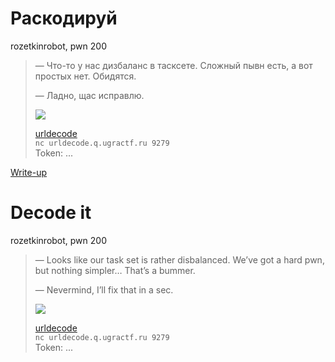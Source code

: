 # Раскодируй

rozetkinrobot, pwn 200

> — Что-то у нас дизбаланс в тасксете. Сложный пывн есть, а вот простых нет. Обидятся.
> 
>  — Ладно, щас исправлю.
> 
>  ![](https://i.imgflip.com/8fbms7.jpg)
>
> [urldecode](attachments/urldecode)  
> `nc urldecode.q.ugractf.ru 9279`  
> Token: ...

[Write-up](WRITEUP.md)

# Decode it

rozetkinrobot, pwn 200

> — Looks like our task set is rather disbalanced. We’ve got a hard pwn, but nothing simpler… That’s a bummer.
> 
>  — Nevermind, I’ll fix that in a sec.
> 
>  ![](https://i.imgflip.com/8fbms7.jpg)
>
> [urldecode](attachments/urldecode)  
> `nc urldecode.q.ugractf.ru 9279`  
> Token: ...
